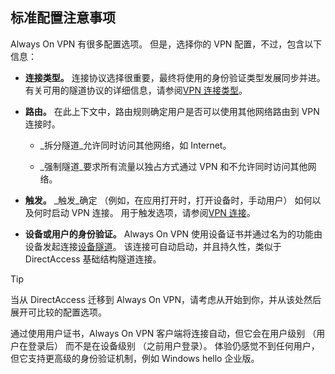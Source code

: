 ## <a name="standard-configuration-considerations"></a>标准配置注意事项

Always On VPN 有很多配置选项。 但是，选择你的 VPN 配置，不过，包含以下信息：

-   **连接类型。** 连接协议选择很重要，最终将使用的身份验证类型发展同步并进。 有关可用的隧道协议的详细信息，请参阅[VPN 连接类型](https://docs.microsoft.com/windows/access-protection/vpn/vpn-connection-type)。

-   **路由。** 在此上下文中，路由规则确定用户是否可以使用其他网络路由到 VPN 连接时。

    -   _拆分隧道_允许同时访问其他网络，如 Internet。

    -   _强制隧道_要求所有流量以独占方式通过 VPN 和不允许同时访问其他网络。

-   **触发。** _触发_确定 （例如，在应用打开时，打开设备时，手动用户） 如何以及何时启动 VPN 连接。 用于触发选项，请参阅[VPN 连接](#vpn-connectivity)。

-   **设备或用户的身份验证。** Always On VPN 使用设备证书并通过名为的功能由设备发起连接[设备隧道](https://docs.microsoft.com/windows-server/remote/remote-access/vpn/vpn-device-tunnel-config)。 该连接可自动启动，并且持久性，类似于 DirectAccess 基础结构隧道连接。

>[!TIP]
>当从 DirectAccess 迁移到 Always On VPN，请考虑从开始到你，并从该处然后展开可比较的配置选项。

通过使用用户证书，Always On VPN 客户端将连接自动，但它会在用户级别 （用户在登录后） 而不是在设备级别 （之前用户登录）。 体验仍感觉不到任何用户，但它支持更高级的身份验证机制，例如 Windows hello 企业版。